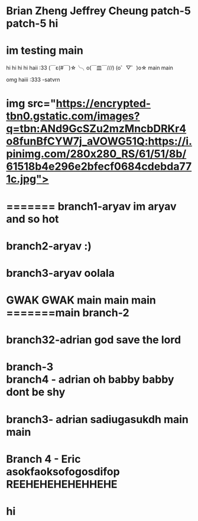 Brian Zheng
Jeffrey Cheung
patch-5
patch-5
hi
=======
im testing
main
=======
hi
hi
hi
hi
haii
:33
(￣ε(#￣)☆╰╮o(￣皿￣///)
(o゜▽゜)o☆
main
 main

omg haiii :333 -satvrn

img src="https://encrypted-tbn0.gstatic.com/images?q=tbn:ANd9GcSZu2mzMncbDRKr4o8funBfCYW7j_aVOWG51Q:https://i.pinimg.com/280x280_RS/61/51/8b/61518b4e296e2bfecf0684cdebda771c.jpg"></img>
=======
=======
 branch1-aryav
im aryav and so hot 
=======
branch2-aryav
:)
=======
branch3-aryav
oolala
=======
GWAK GWAK
main
main
 main
=======main
 branch-2
=======
branch32-adrian
god save the lord
=======
branch-3  
branch4 - adrian
oh babby babby dont be shy
=======
branch3- adrian
sadiugasukdh
 main
main
=======
# Branch 4 - Eric asokfaoksofogosdifop REEHEHEHEHEHHEHE
# hi
